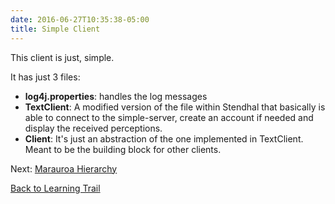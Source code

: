 ```yaml
---
date: 2016-06-27T10:35:38-05:00
title: Simple Client
---
```

This client is just, simple.

It has just 3 files:

* **log4j.properties**: handles the log messages
* **TextClient**: A modified version of the file within Stendhal that basically is able to connect to the simple-server, create an account if needed and display the received perceptions.
* **Client**: It's just an abstraction of the one implemented in TextClient. Meant to be the building block for other clients.

Next: [Marauroa Hierarchy ](/developer/Marauroa_Hierarchy)

[Back to Learning Trail](/developer/start)

